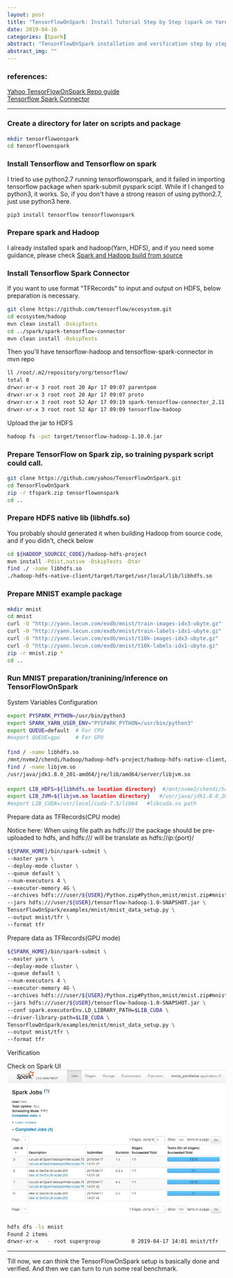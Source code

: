 ```yaml
---
layout: post
title: "TensorFlowOnSpark: Install Tutorial Step by Step (spark on Yarn)"
date: 2019-04-16
categories: [Spark]
abstract: "TensorFlowOnSpark installation and verification step by step."
abstract_img: ""
---
```


### references:
[Yahoo TensorFlowOnSpark Repo guide](https://github.com/yahoo/TensorFlowOnSpark/wiki/GetStarted_YARN)
<BR>
[Tensorflow Spark Connector](https://github.com/tensorflow/ecosystem/tree/master/spark/spark-tensorflow-connector)

***
### Create a directory for later on scripts and package

``` bash
mkdir tensorflowonspark
cd tensorflowonspark
```

### Install Tensorflow and Tensorflow on spark

I tried to use python2.7 running tensorflowonspark, and it failed in importing tensorflow package when spark-submit pyspark scipt. While if I changed to python3, it works.
So, if you don't have a strong reason of using python2.7, just use python3 here.

``` bash
pip3 install tensorflow tensorflowonspark
```

### Prepare spark and Hadoop

I already installed spark and hadoop(Yarn, HDFS), and if you need some guidance, please check [Spark and Hadoop build from source](spark-and-hadoop-build-from-source)

### Install Tensorflow Spark Connector

If you want to use format "TFRecords" to input and output on HDFS, below preparation is necessary.

``` bash
git clone https://github.com/tensorflow/ecosystem.git
cd ecosystem/hadoop
mvn clean install -DskipTests
cd ../spark/spark-tensorflow-connector
mvn clean install -DskipTests
```

Then you'll have tensorflow-hadoop and tensorflow-spark-connector in mvn repo

``` bash
ll /root/.m2/repository/org/tensorflow/
total 0
drwxr-xr-x 3 root root 20 Apr 17 09:07 parentpom
drwxr-xr-x 3 root root 20 Apr 17 09:07 proto
drwxr-xr-x 3 root root 52 Apr 17 09:19 spark-tensorflow-connector_2.11
drwxr-xr-x 3 root root 52 Apr 17 09:09 tensorflow-hadoop
```

Upload the jar to HDFS

``` bash
hadoop fs -put target/tensorflow-hadoop-1.10.0.jar
```

### Prepare TensorFlow on Spark zip, so training pyspark script could call.

``` bash
git clone https://github.com/yahoo/TensorFlowOnSpark.git
cd TensorFlowOnSpark
zip -r tfspark.zip tensorflowonspark
cd ..
```

### Prepare HDFS native lib (libhdfs.so)

You probably should generated it when building Hadoop from source code, and if you didn't, check below

``` bash
cd ${HADOOP_SOURCEC_CODE}/hadoop-hdfs-project
mvn install -Pdist,native -DskipTests -Dtar
find ./ -name libhdfs.so
./hadoop-hdfs-native-client/target/target/usr/local/lib/libhdfs.so 
```

### Prepare MNIST example package

``` bash
mkdir mnist
cd mnist
curl -O "http://yann.lecun.com/exdb/mnist/train-images-idx3-ubyte.gz"
curl -O "http://yann.lecun.com/exdb/mnist/train-labels-idx1-ubyte.gz"
curl -O "http://yann.lecun.com/exdb/mnist/t10k-images-idx3-ubyte.gz"
curl -O "http://yann.lecun.com/exdb/mnist/t10k-labels-idx1-ubyte.gz"
zip -r mnist.zip *
cd ..
```

### Run MNIST preparation/tranining/inference on TensorFlowOnSpark

System Variables Configuration

``` bash
export PYSPARK_PYTHON=/usr/bin/python3
export SPARK_YARN_USER_ENV="PYSPARK_PYTHON=/usr/bin/python3"
export QUEUE=default  # For CPU
#export QUEUE=gpu     # For GPU

find / -name libhdfs.so
/mnt/nvme2/chendi/hadoop/hadoop-hdfs-project/hadoop-hdfs-native-client/target/target/usr/local/lib/libhdfs.so
find / -name libjvm.so
/usr/java/jdk1.8.0_201-amd64/jre/lib/amd64/server/libjvm.so

export LIB_HDFS=${libhdfs.so location directory}  #/mnt/nvme2/chendi/hadoop/hadoop-hdfs-project/hadoop-hdfs-native-client/target/target/usr/local/lib/
export LIB_JVM=${libjvm.so location directory}   #/usr/java/jdk1.8.0_201-amd64/jre/lib/amd64/server/
#export LIB_CUDA=/usr/local/cuda-7.5/lib64   #libcuda.so path
``` 

Prepare data as TFRecords(CPU mode)

Notice here:
When using file path as hdfs:/// the package should be pre-uploaded to hdfs, and hdfs:/// will be translate as hdfs://${ip}:${port}/

``` bash
${SPARK_HOME}/bin/spark-submit \
--master yarn \
--deploy-mode cluster \
--queue default \
--num-executors 4 \
--executor-memory 4G \
--archives hdfs:///user/${USER}/Python.zip#Python,mnist/mnist.zip#mnist \
--jars hdfs:///user/${USER}/tensorflow-hadoop-1.0-SNAPSHOT.jar \
TensorFlowOnSpark/examples/mnist/mnist_data_setup.py \
--output mnist/tfr \
--format tfr
```

Prepare data as TFRecords(GPU mode)

``` bash
${SPARK_HOME}/bin/spark-submit \
--master yarn \
--deploy-mode cluster \
--queue default \
--num-executors 4 \
--executor-memory 4G \
--archives hdfs:///user/${USER}/Python.zip#Python,mnist/mnist.zip#mnist \
--jars hdfs:///user/${USER}/tensorflow-hadoop-1.0-SNAPSHOT.jar \
--conf spark.executorEnv.LD_LIBRARY_PATH=$LIB_CUDA \
--driver-library-path=$LIB_CUDA \
TensorFlowOnSpark/examples/mnist/mnist_data_setup.py \
--output mnist/tfr \
--format tfr
```

Verification

Check on Spark UI
![Spark-UI-Screenshot](/static/img/2019-04-17-build-tensorflow-on-spark-env/spark-ui.jpg)

``` bash
hdfs dfs -ls mnist
Found 2 items
drwxr-xr-x   - root supergroup          0 2019-04-17 14:01 mnist/tfr
```

---

Till now, we can think the TensorFlowOnSpark setup is basically done and verified.
And then we can turn to run some real benchmark.
